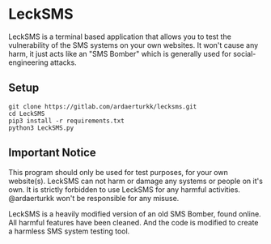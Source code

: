 # LeckSMS

LeckSMS is a terminal based application that allows you to test the vulnerability of the SMS systems on your own websites.
It won't cause any harm, it just acts like an "SMS Bomber" which is generally used for social-engineering attacks.


<h2>Setup</h2>

```console
git clone https://gitlab.com/ardaerturkk/lecksms.git
cd LeckSMS
pip3 install -r requirements.txt
python3 LeckSMS.py
```
<h2>Important Notice</h2>

This program should only be used for test purposes, for your own website(s).
LeckSMS can not harm or damage any systems or people on it's own.
It is strictly forbidden to use LeckSMS for any harmful activities.
@ardaerturkk won't be responsible for any misuse.

LeckSMS is a heavily modified version of an old SMS Bomber, found online. All harmful features have been cleaned. And the code is modified to create a harmless SMS system testing tool.
